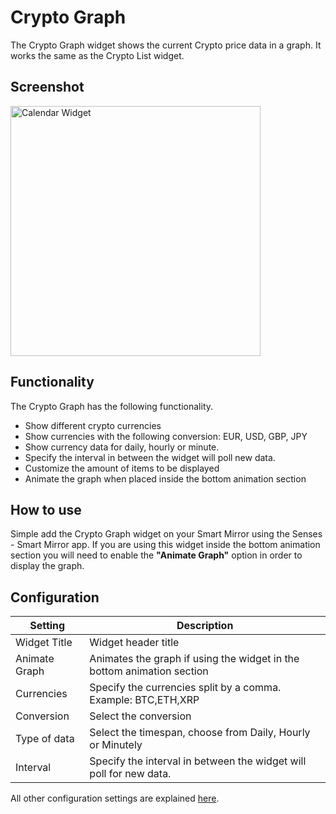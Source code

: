 # Crypto Graph

The Crypto Graph widget shows the current Crypto price data in a graph. It works the same as the Crypto List widget.

## Screenshot

<div class="image-wrapper">
  <img class="widget-image" src="/images/widgets/crypto-graph.png" alt="Calendar Widget" width="400"/>
</div>

## Functionality

The Crypto Graph has the following functionality.

- Show different crypto currencies
- Show currencies with the following conversion: EUR, USD, GBP, JPY
- Show currency data for daily, hourly or minute.
- Specify the interval in between the widget will poll new data.
- Customize the amount of items to be displayed
- Animate the graph when placed inside the bottom animation section

## How to use

Simple add the Crypto Graph widget on your Smart Mirror using the Senses - Smart Mirror app. If you are using this widget inside the bottom animation section you will need to enable the <strong>"Animate Graph"</strong> option in order to display the graph.

## Configuration


| Setting | Description |
| ----------- | ----------- |
| Widget Title | Widget header title |
| Animate Graph | Animates the graph if using the widget in the bottom animation section |
| Currencies | Specify the currencies split by a comma. Example: BTC,ETH,XRP | 
| Conversion | Select the conversion | 
| Type of data | Select the timespan, choose from Daily, Hourly or Minutely | 
| Interval | Specify the interval in between the widget will poll for new data. |

All other configuration settings are explained [here](/widgets/introduction.html#default-widget-configuration-options).